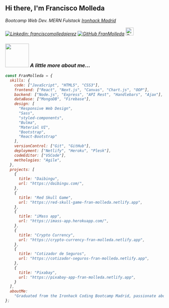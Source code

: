 
<h2> Hi there, I'm Francisco Molleda </h2>

<p><em>Bootcamp Web Dev. MERN Fulstack  <a href="https://www.ironhack.com/es/madrid">Ironhack Madrid</a>



[![Linkedin: franciscomolledajerez](https://img.shields.io/badge/-franciscomolledajerez-blue?style=flat-square&logo=Linkedin&logoColor=white&link=https://www.linkedin.com/in/franciscomolledajerez/)](https://www.linkedin.com/in/franciscomolledajerez/)
[![GitHub FranMolleda](https://img.shields.io/github/followers/FranMolleda?label=follow&style=social)](https://github.com/FranMolleda)
<a target="_blank" href="mailto:fmjerez@gmail.com">
  <img align="rigth" alt="Gmail" width="25px"  src="https://user-images.githubusercontent.com/5141132/50740364-7ea80880-1217-11e9-8faf-2348e31beedd.png" />
</a>






### <img src="https://media.giphy.com/media/iXEYrlVSQEjAZ3LhKB/giphy.gif" width="75"> A little more about me...  

```javascript
const FranMolleda = {
  skills: {
    code: ["JavaScript", "HTML5", "CSS3"],
    frontend: ["React", "Next.js", "Canvas", "Chart.js", "OOP"],
    backend: ["Node.js", "Express", "API Rest", "Handlebars", "Ajax"],
    dataBase: ["MongoDB", "Firebase"],
    design: [
      "Responsive Web Design",
      "Sass",
      "styled-components",
      "Bulma",
      "Material UI",
      "Bootstrap",
      "React-Bootstrap"
    ],
    versionControl: ["Git", "GitHub"],
    deployment: ["Netlify", "Heroku", "Plesk"],
    codeEditor: ["VSCode"],
    methologies: "Agile",
  },
  projects: [
    {
      title: "Daibingu",
      url: "https://daibingu.com/",
    },
    {
      title: "Red Skull Game",
      url: "https://red-skull-game-fran-molleda.netlify.app",
    },
    {
      title: "iMass app",
      url: "https://imass-app.herokuapp.com/",
    },
    {
      title: "Crypto Currency",
      url: "https://crypto-currency-fran-molleda.netlify.app",
    },
    {
      title: "Cotizador de Seguros",
      url: "https://cotizador-seguros-fran-molleda.netlify.app",
    },
    {
      title: "Pixabay",
      url: "https://pixabay-app-fran-molleda.netlify.app",
    }
  ],
  aboutMe:
    "Graduated from the Ironhack Coding Bootcamp Madrid, passionate about development and programming. Communicative, self-motivated, and positive, with a persistent and open-minded approach. I love connecting with different people, so if you want to say hi, I'll be happy to meet you more! :)",
};

```

